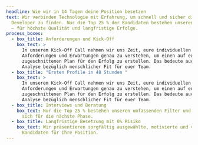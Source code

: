 ```yaml
---
headline: Wie wir in 14 Tagen deine Position besetzen
text: Wir verbinden Technologie mit Erfahrung, um schnell und sicher die besten
  Developer zu finden. Nur die Top 25 % der Kandidaten bestehen unseren Prozess
  – für höchste Qualität und langfristige Erfolge.
process_boxes:
  - box_title: Anforderungen und Kick-Off
    box_text: >
      In unserem Kick-Off Call nehmen wir uns Zeit, eure individuellen
      Anforderungen und Erwartungen genau zu verstehen, um einen auf euch
      zugeschnittenen Plan für den Erfolg zu erstellen. Das bedeute auch eine
      Analyse bezüglich menschlicher Fit für euer Team. 
  - box_title: "Ersten Profile in 48 Stunden "
    box_text: >
      In unserem Kick-Off Call nehmen wir uns Zeit, eure individuellen
      Anforderungen und Erwartungen genau zu verstehen, um einen auf euch
      zugeschnittenen Plan für den Erfolg zu erstellen. Das bedeute auch eine
      Analyse bezüglich menschlicher Fit für euer Team. 
  - box_title: Interviews und Beratung
    box_text: Nur die Top 25 % bestehen unseren umfassenden Filter und qualifizieren
      sich für die nächste Phase.
  - box_title: Langfristige Besetzung mit 0% Risiko
    box_text: Wir präsentieren sorgfältig ausgewählte, motivierte und vorbereitete
      Kandidaten für Ihre Position.
---
```

